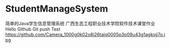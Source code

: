 # StudentManageSystem
简单的Java学生信息管理系统 
广西生态工程职业技术学院软件技术课堂作业
Hello Github
Git push Test
https://github.com/Camera_1000g0k02o8j26tajq0005p3o09u43g1agkojj7o.jpg

